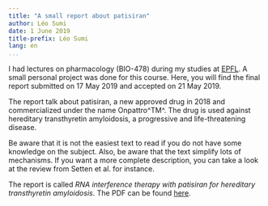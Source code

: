 ```yaml
---
title: "A small report about patisiran"
author: Léo Sumi
date: 1 June 2019
title-prefix: Léo Sumi
lang: en
...
```


I had lectures on pharmacology (BIO-478) during my studies at [EPFL](https://www.epfl.ch/en/home/). A small personal project was done for this course. Here, you will find the final report submitted on 17 May 2019 and accepted on 21 May 2019.

The report talk about patisiran, a new approved drug in 2018 and commercialized under the name Onpattro^TM^. The drug is used against hereditary transthyretin amyloidosis, a progressive and life-threatening disease.

Be aware that it is not the easiest text to read if you do not have some knowledge on the subject. Also, be aware that the text simplify lots of mechanisms. If you want a more complete description, you can take a look at the review from Setten et al. for instance.

The report is called *RNA interference therapy with patisiran for hereditary transthyretin amyloidosis*. The PDF can be found [here](../res/pdf/onpattro.pdf).
